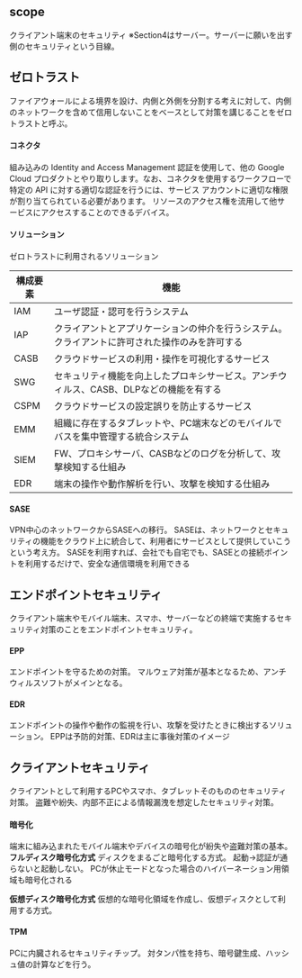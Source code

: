 ## scope
クライアント端末のセキュリティ
※Section4はサーバー。サーバーに願いを出す側のセキュリティという目線。

## ゼロトラスト
ファイアウォールによる境界を設け、内側と外側を分割する考えに対して、内側のネットワークを含めて信用しないことをベースとして対策を講じることをゼロトラストと呼ぶ。

#### コネクタ
組み込みの Identity and Access Management 認証を使用して、他の Google Cloud プロダクトとやり取りします。なお、コネクタを使用するワークフローで特定の API に対する適切な認証を行うには、サービス アカウントに適切な権限が割り当てられている必要があります。
リソースのアクセス権を流用して他サービスにアクセスすることのできるデバイス。

#### ソリューション
ゼロトラストに利用されるソリューション

| 構成要素 | 機能 |
| ------- | --------------------------------------- |
| IAM | ユーザ認証・認可を行うシステム |
| IAP | クライアントとアプリケーションの仲介を行うシステム。クライアントに許可された操作のみを許可する |
| CASB | クラウドサービスの利用・操作を可視化するサービス |
| SWG | セキュリティ機能を向上したプロキシサービス。アンチウィルス、CASB、DLPなどの機能を有する |
| CSPM | クラウドサービスの設定誤りを防止するサービス |
| EMM | 組織に存在するタブレットや、PC端末などのモバイルでバスを集中管理する統合システム |
| SIEM | FW、プロキシサーバ、CASBなどのログを分析して、攻撃検知する仕組み |
| EDR | 端末の操作や動作解析を行い、攻撃を検知する仕組み |

#### SASE
VPN中心のネットワークからSASEへの移行。
SASEは、ネットワークとセキュリティの機能をクラウド上に統合して、利用者にサービスとして提供していこうという考え方。
SASEを利用すれば、会社でも自宅でも、SASEとの接続ポイントを利用するだけで、安全な通信環境を利用できる

## エンドポイントセキュリティ
クライアント端末やモバイル端末、スマホ、サーバーなどの終端で実施するセキュリティ対策のことをエンドポイントセキュリティ。
#### EPP
エンドポイントを守るための対策。
マルウェア対策が基本となるため、アンチウィルスソフトがメインとなる。

#### EDR
エンドポイントの操作や動作の監視を行い、攻撃を受けたときに検出するソリューション。
EPPは予防的対策、EDRは主に事後対策のイメージ

## クライアントセキュリティ
クライアントとして利用するPCやスマホ、タブレットそのもののセキュリティ対策。
盗難や紛失、内部不正による情報漏洩を想定したセキュリティ対策。

#### 暗号化
端末に組み込まれたモバイル端末やデバイスの暗号化が紛失や盗難対策の基本。
__フルディスク暗号化方式__
ディスクをまるごと暗号化する方式。
起動→認証が通らないと起動しない。
PCが休止モードとなった場合のハイバーネーション用領域も暗号化される

__仮想ディスク暗号化方式__
仮想的な暗号化領域を作成し、仮想ディスクとして利用する方式。

#### TPM
PCに内臓されるセキュリティチップ。
対タンパ性を持ち、暗号鍵生成、ハッシュ値の計算などを行う。

